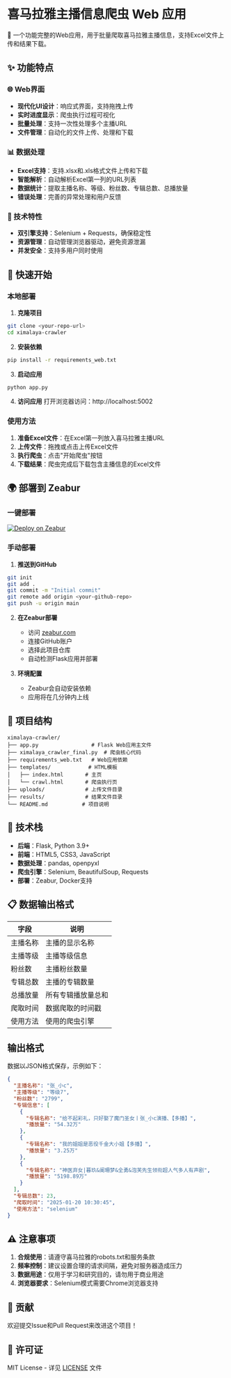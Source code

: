 # 喜马拉雅主播信息爬虫 Web 应用

🎯 一个功能完整的Web应用，用于批量爬取喜马拉雅主播信息，支持Excel文件上传和结果下载。

## ✨ 功能特点

### 🌐 Web界面
- **现代化UI设计**：响应式界面，支持拖拽上传
- **实时进度显示**：爬虫执行过程可视化
- **批量处理**：支持一次性处理多个主播URL
- **文件管理**：自动化的文件上传、处理和下载

### 📊 数据处理
- **Excel支持**：支持.xlsx和.xls格式文件上传和下载
- **智能解析**：自动解析Excel第一列的URL列表
- **数据统计**：提取主播名称、等级、粉丝数、专辑总数、总播放量
- **错误处理**：完善的异常处理和用户反馈

### 🔧 技术特性
- **双引擎支持**：Selenium + Requests，确保稳定性
- **资源管理**：自动管理浏览器驱动，避免资源泄漏
- **并发安全**：支持多用户同时使用

## 🚀 快速开始

### 本地部署

1. **克隆项目**
```bash
git clone <your-repo-url>
cd ximalaya-crawler
```

2. **安装依赖**
```bash
pip install -r requirements_web.txt
```

3. **启动应用**
```bash
python app.py
```

4. **访问应用**
打开浏览器访问：http://localhost:5002

### 使用方法

1. **准备Excel文件**：在Excel第一列放入喜马拉雅主播URL
2. **上传文件**：拖拽或点击上传Excel文件
3. **执行爬虫**：点击"开始爬虫"按钮
4. **下载结果**：爬虫完成后下载包含主播信息的Excel文件

## 🌍 部署到 Zeabur

### 一键部署

[![Deploy on Zeabur](https://zeabur.com/button.svg)](https://zeabur.com/templates)

### 手动部署

1. **推送到GitHub**
```bash
git init
git add .
git commit -m "Initial commit"
git remote add origin <your-github-repo>
git push -u origin main
```

2. **在Zeabur部署**
   - 访问 [zeabur.com](https://zeabur.com)
   - 连接GitHub账户
   - 选择此项目仓库
   - 自动检测Flask应用并部署

3. **环境配置**
   - Zeabur会自动安装依赖
   - 应用将在几分钟内上线

## 📁 项目结构

```
ximalaya-crawler/
├── app.py                 # Flask Web应用主文件
├── ximalaya_crawler_final.py  # 爬虫核心代码
├── requirements_web.txt   # Web应用依赖
├── templates/            # HTML模板
│   ├── index.html       # 主页
│   └── crawl.html       # 爬虫执行页
├── uploads/             # 上传文件目录
├── results/             # 结果文件目录
└── README.md           # 项目说明
```

## 🔧 技术栈

- **后端**：Flask, Python 3.9+
- **前端**：HTML5, CSS3, JavaScript
- **数据处理**：pandas, openpyxl
- **爬虫引擎**：Selenium, BeautifulSoup, Requests
- **部署**：Zeabur, Docker支持

## 📋 数据输出格式

| 字段 | 说明 |
|------|------|
| 主播名称 | 主播的显示名称 |
| 主播等级 | 主播等级信息 |
| 粉丝数 | 主播粉丝数量 |
| 专辑总数 | 主播的专辑数量 |
| 总播放量 | 所有专辑播放量总和 |
| 爬取时间 | 数据爬取的时间戳 |
| 使用方法 | 使用的爬虫引擎 |

## 输出格式

数据以JSON格式保存，示例如下：

```json
{
  "主播名称": "张_小c",
  "主播等级": "等级7",
  "粉丝数": "2799",
  "专辑信息": [
    {
      "专辑名称": "给不起彩礼，只好娶了魔门圣女丨张_小c演播、【多播】",
      "播放量": "54.32万"
    },
    {
      "专辑名称": "我的姐姐是恶役千金大小姐【多播】",
      "播放量": "3.25万"
    },
    {
      "专辑名称": "神医弃女|暮玖&阑珊梦&全勇&泡芙先生领衔超人气多人有声剧",
      "播放量": "5198.89万"
    }
  ],
  "专辑总数": 23,
  "爬取时间": "2025-01-20 10:30:45",
  "使用方法": "selenium"
}
```

## ⚠️ 注意事项

1. **合规使用**：请遵守喜马拉雅的robots.txt和服务条款
2. **频率控制**：建议设置合理的请求间隔，避免对服务器造成压力
3. **数据用途**：仅用于学习和研究目的，请勿用于商业用途
4. **浏览器要求**：Selenium模式需要Chrome浏览器支持

## 🤝 贡献

欢迎提交Issue和Pull Request来改进这个项目！

## 📄 许可证

MIT License - 详见 [LICENSE](LICENSE) 文件